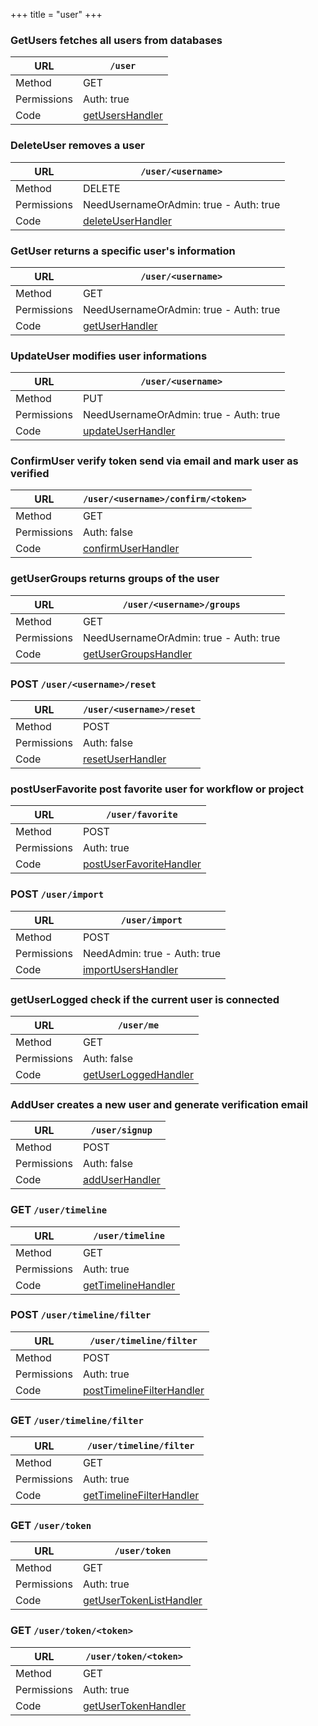 +++
title = "user"
+++


### GetUsers fetches all users from databases

URL         | **`/user`**
----------- |----------
Method      | GET     
Permissions |  Auth: true
Code        | [getUsersHandler](https://github.com/ovh/cds/search?q=%22func+%28api+*API%29+getUsersHandler%22)
    









### DeleteUser removes a user

URL         | **`/user/<username>`**
----------- |----------
Method      | DELETE     
Permissions |  NeedUsernameOrAdmin: true -  Auth: true
Code        | [deleteUserHandler](https://github.com/ovh/cds/search?q=%22func+%28api+*API%29+deleteUserHandler%22)
    









### GetUser returns a specific user's information

URL         | **`/user/<username>`**
----------- |----------
Method      | GET     
Permissions |  NeedUsernameOrAdmin: true -  Auth: true
Code        | [getUserHandler](https://github.com/ovh/cds/search?q=%22func+%28api+*API%29+getUserHandler%22)
    









### UpdateUser modifies user informations

URL         | **`/user/<username>`**
----------- |----------
Method      | PUT     
Permissions |  NeedUsernameOrAdmin: true -  Auth: true
Code        | [updateUserHandler](https://github.com/ovh/cds/search?q=%22func+%28api+*API%29+updateUserHandler%22)
    









### ConfirmUser verify token send via email and mark user as verified

URL         | **`/user/<username>/confirm/<token>`**
----------- |----------
Method      | GET     
Permissions |  Auth: false
Code        | [confirmUserHandler](https://github.com/ovh/cds/search?q=%22func+%28api+*API%29+confirmUserHandler%22)
    









### getUserGroups returns groups of the user

URL         | **`/user/<username>/groups`**
----------- |----------
Method      | GET     
Permissions |  NeedUsernameOrAdmin: true -  Auth: true
Code        | [getUserGroupsHandler](https://github.com/ovh/cds/search?q=%22func+%28api+*API%29+getUserGroupsHandler%22)
    









### POST `/user/<username>/reset`

URL         | **`/user/<username>/reset`**
----------- |----------
Method      | POST     
Permissions |  Auth: false
Code        | [resetUserHandler](https://github.com/ovh/cds/search?q=%22func+%28api+*API%29+resetUserHandler%22)
    









### postUserFavorite post favorite user for workflow or project

URL         | **`/user/favorite`**
----------- |----------
Method      | POST     
Permissions |  Auth: true
Code        | [postUserFavoriteHandler](https://github.com/ovh/cds/search?q=%22func+%28api+*API%29+postUserFavoriteHandler%22)
    









### POST `/user/import`

URL         | **`/user/import`**
----------- |----------
Method      | POST     
Permissions |  NeedAdmin: true -  Auth: true
Code        | [importUsersHandler](https://github.com/ovh/cds/search?q=%22func+%28api+*API%29+importUsersHandler%22)
    









### getUserLogged check if the current user is connected

URL         | **`/user/me`**
----------- |----------
Method      | GET     
Permissions |  Auth: false
Code        | [getUserLoggedHandler](https://github.com/ovh/cds/search?q=%22func+%28api+*API%29+getUserLoggedHandler%22)
    









### AddUser creates a new user and generate verification email

URL         | **`/user/signup`**
----------- |----------
Method      | POST     
Permissions |  Auth: false
Code        | [addUserHandler](https://github.com/ovh/cds/search?q=%22func+%28api+*API%29+addUserHandler%22)
    









### GET `/user/timeline`

URL         | **`/user/timeline`**
----------- |----------
Method      | GET     
Permissions |  Auth: true
Code        | [getTimelineHandler](https://github.com/ovh/cds/search?q=%22func+%28api+*API%29+getTimelineHandler%22)
    









### POST `/user/timeline/filter`

URL         | **`/user/timeline/filter`**
----------- |----------
Method      | POST     
Permissions |  Auth: true
Code        | [postTimelineFilterHandler](https://github.com/ovh/cds/search?q=%22func+%28api+*API%29+postTimelineFilterHandler%22)
    









### GET `/user/timeline/filter`

URL         | **`/user/timeline/filter`**
----------- |----------
Method      | GET     
Permissions |  Auth: true
Code        | [getTimelineFilterHandler](https://github.com/ovh/cds/search?q=%22func+%28api+*API%29+getTimelineFilterHandler%22)
    









### GET `/user/token`

URL         | **`/user/token`**
----------- |----------
Method      | GET     
Permissions |  Auth: true
Code        | [getUserTokenListHandler](https://github.com/ovh/cds/search?q=%22func+%28api+*API%29+getUserTokenListHandler%22)
    









### GET `/user/token/<token>`

URL         | **`/user/token/<token>`**
----------- |----------
Method      | GET     
Permissions |  Auth: true
Code        | [getUserTokenHandler](https://github.com/ovh/cds/search?q=%22func+%28api+*API%29+getUserTokenHandler%22)
    









